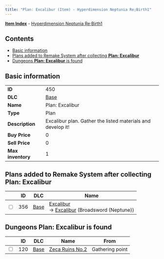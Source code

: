 ```yaml
---
title: "Plan: Excalibur (Item) - Hyperdimension Neptunia Re;Birth1"
---
```


[**Item Index**](/neptunia/rb1/item/index.html) - [Hyperdimension Neptunia Re;Birth1](/neptunia/rb1)

## Contents

- [Basic information](#basic-information)
- [Plans added to Remake System after collecting **Plan: Excalibur**](#plans-added-to-remake-system-after-collecting-plan-excalibur)
- [Dungeons **Plan: Excalibur** is found](#dungeons-plan-excalibur-is-found)

## Basic information

|   |   |
| -- | -- |
| **ID** | 450 |
| **DLC** | [Base](/neptunia/rb1/dlc/1-base.html) |
| **Name** | Plan: Excalibur |
| **Type** | Plan |
| **Description** | Excalibur plan. Gather the listed materials and develop it! |
| **Buy Price** | 0 |
| **Sell Price** | 0 |
| **Max inventory** | 1 |


## Plans added to Remake System after collecting **Plan: Excalibur**

|    | ID | DLC | Name |
| -- | -- | --- | ---- |
| <input type="checkbox" id="rb1-remake-1-356" class="trackbox" /> | 356 | [Base](/neptunia/rb1/dlc/1-base.html) | [Excalibur](/neptunia/rb1/remake/1-356-excalibur.html)<br /> → [Excalibur](/neptunia/rb1/item/1-2023-excalibur.html) (Broadsword (Neptune)) |


## Dungeons **Plan: Excalibur** is found

|    | ID | DLC | Name | From |
| -- | -- | --- | ---- | ---- |
| <input type="checkbox" id="rb1-dungeon-1-120" class="trackbox" /> | 120 | [Base](/neptunia/rb1/dlc/1-base.html) | [Zeca Ruins No.2](/neptunia/rb1/dungeon/1-120-zeca-ruins-no-2.html) | Gathering point |
